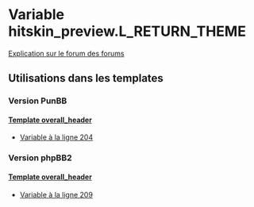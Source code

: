 # Variable hitskin_preview.L_RETURN_THEME
[Explication sur le forum des forums](http://forum.forumactif.com/t294113-listing-des-variables#hitskin_preview.L_RETURN_THEME)
## Utilisations dans les templates
### Version PunBB
#### [Template overall_header](punbb/overall_header.md)
* [Variable à la ligne 204](../punbb/overall_header.tpl#L204)
### Version phpBB2
#### [Template overall_header](subsilver/overall_header.md)
* [Variable à la ligne 209](../subsilver/overall_header.tpl#L209)